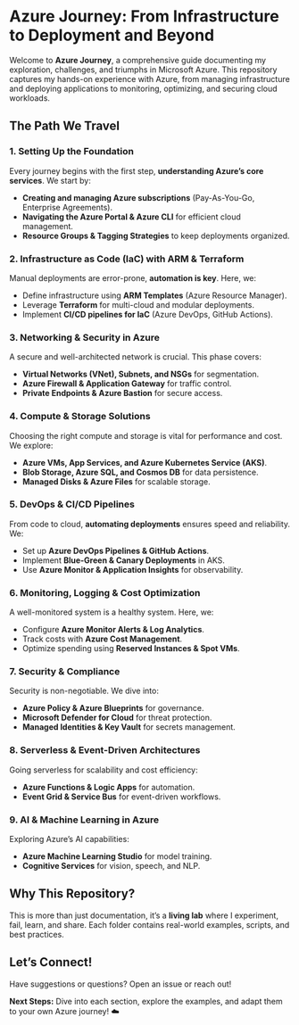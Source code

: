 # Azure Journey: From Infrastructure to Deployment and Beyond  

Welcome to **Azure Journey**, a comprehensive guide documenting my exploration, challenges, and triumphs in Microsoft Azure. This repository captures my hands-on experience with Azure, from managing infrastructure and deploying applications to monitoring, optimizing, and securing cloud workloads.  

## The Path We Travel  

### 1. **Setting Up the Foundation**  
Every journey begins with the first step, **understanding Azure’s core services**. We start by:  
- **Creating and managing Azure subscriptions** (Pay-As-You-Go, Enterprise Agreements).  
- **Navigating the Azure Portal & Azure CLI** for efficient cloud management.  
- **Resource Groups & Tagging Strategies** to keep deployments organized.   

### 2. **Infrastructure as Code (IaC) with ARM & Terraform**  
Manual deployments are error-prone, **automation is key**. Here, we:  
- Define infrastructure using **ARM Templates** (Azure Resource Manager).  
- Leverage **Terraform** for multi-cloud and modular deployments.  
- Implement **CI/CD pipelines for IaC** (Azure DevOps, GitHub Actions).    

### 3. **Networking & Security in Azure**  
A secure and well-architected network is crucial. This phase covers:  
- **Virtual Networks (VNet), Subnets, and NSGs** for segmentation.  
- **Azure Firewall & Application Gateway** for traffic control.  
- **Private Endpoints & Azure Bastion** for secure access.    

### 4. **Compute & Storage Solutions**  
Choosing the right compute and storage is vital for performance and cost. We explore:  
- **Azure VMs, App Services, and Azure Kubernetes Service (AKS)**.  
- **Blob Storage, Azure SQL, and Cosmos DB** for data persistence.  
- **Managed Disks & Azure Files** for scalable storage.   

### 5. **DevOps & CI/CD Pipelines**  
From code to cloud, **automating deployments** ensures speed and reliability. We:  
- Set up **Azure DevOps Pipelines & GitHub Actions**.  
- Implement **Blue-Green & Canary Deployments** in AKS.  
- Use **Azure Monitor & Application Insights** for observability.    

### 6. **Monitoring, Logging & Cost Optimization**  
A well-monitored system is a healthy system. Here, we:  
- Configure **Azure Monitor Alerts & Log Analytics**.  
- Track costs with **Azure Cost Management**.  
- Optimize spending using **Reserved Instances & Spot VMs**.    

### 7. **Security & Compliance**  
Security is non-negotiable. We dive into:  
- **Azure Policy & Azure Blueprints** for governance.  
- **Microsoft Defender for Cloud** for threat protection.  
- **Managed Identities & Key Vault** for secrets management.  

### 8. **Serverless & Event-Driven Architectures**  
Going serverless for scalability and cost efficiency:  
- **Azure Functions & Logic Apps** for automation.  
- **Event Grid & Service Bus** for event-driven workflows.   

### 9. **AI & Machine Learning in Azure**  
Exploring Azure’s AI capabilities:  
- **Azure Machine Learning Studio** for model training.  
- **Cognitive Services** for vision, speech, and NLP.  

## Why This Repository?  
This is more than just documentation, it’s a **living lab** where I experiment, fail, learn, and share. Each folder contains real-world examples, scripts, and best practices.  

## Let’s Connect!  
Have suggestions or questions? Open an issue or reach out!  

 **Next Steps:** Dive into each section, explore the examples, and adapt them to your own Azure journey!   ☁️  
